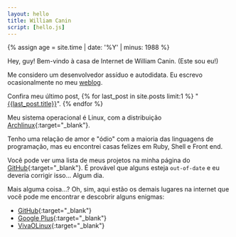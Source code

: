 ```yaml
---
layout: hello
title: William Canin
script: [hello.js]
---
```



{% assign age = site.time | date: '%Y' | minus: 1988 %}

Hey, guy! Bem-vindo à casa de Internet de William Canin. (Este sou eu!)

Me considero um desenvolvedor assíduo e autodidata. Eu escrevo ocasionalmente no meu [weblog]({{site.url}}{{site.baseurl}}/blog/).

Confira meu último post, {% for last_post in site.posts limit:1 %}
"<a href="{{site.url}}{{site.baseurl}}{{last_post.url}}">{{last_post.title}}</a>". {% endfor %}

Meu sistema operacional é Linux, com a distribuição [Archlinux](https://archlinux.org){:target="_blank"}.

Tenho uma relação de amor e "ódio" com a maioria das linguagens de programação, mas eu encontrei casas felizes em Ruby, Shell e Front end.

Você pode ver uma lista de meus projetos na minha página do [GitHub](https://github.com/williamcanin){:target="_blank"}. É provável que alguns esteja `out-of-date` e eu deveria corrigir isso... Algum dia.

Mais alguma coisa...? Oh, sim, aqui estão os demais lugares na internet que você pode me encontrar e descobrir alguns enigmas:

* [GitHub](https://github.com/williamcanin){:target="_blank"}
* [Google Plus](https://plus.google.com/+WilliamCanin){:target="_blank"}
* [VivaOLinux](https://www.vivaolinux.com.br/~willnux){:target="_blank"}
